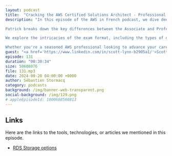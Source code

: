 ```yaml
---
layout: podcast
title:  "Cracking the AWS Certified Solutions Architect - Professional Exam"
description: "In this episode of the AWS in French podcast, we dive deep into the world of AWS certifications, specifically the prestigious Solutions Architect - Professional exam. Join us as we interview Patrick, a seasoned solution architect with extensive experience in preparing for and passing this challenging certification.

Patrick breaks down the key differences between the Associate and Professional levels, emphasizing the advanced knowledge and experience required for the latter. He shares valuable insights into the four domains covered by the exam: designing for organizational complexity, designing for new solutions, continuously improving existing solutions, and accelerating workload migration and modernization.

We explore the intricacies of the exam format, including the types of questions, time management strategies, and the importance of understanding the AWS Well-Architected Framework. Patrick also discusses the best resources for exam preparation, such as official AWS documentation, practice exams, and his own book, 'AWS Certified Solutions Architect Professional Exam Guide.'

Whether you're a seasoned AWS professional looking to advance your career or just starting your cloud journey, this episode offers invaluable guidance on how to tackle the AWS Certified Solutions Architect - Professional exam and achieve your certification goals."
guest: "<a href='https://www.linkedin.com/in/scott-lynn-b2905a1/'>Scott Lynn</a>, Product Manager, Amazon RDS "
episode: 131
duration: "00:30:34" 
size: 58688076
file: 131.mp3	
date: 2024-09-20 04:00:00 +0000
author: Sébastien Stormacq
category: podcasts
background: /img/banner-web-transparent.png
social-background: /img/129.png
# appleEpisodeId: 1000668568813
---
```


## Links

Here are the links to the tools, technologies, or articles we mentioned in this episode.

- [RDS Storage options](https://docs.aws.amazon.com/AmazonRDS/latest/UserGuide/CHAP_Storage.html)